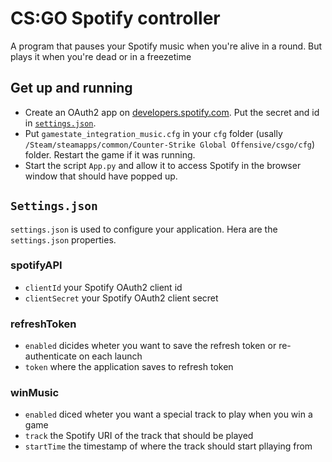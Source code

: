 # CS:GO Spotify controller

A program that pauses your Spotify music when you're alive in a round. But plays it when you're dead or in a freezetime

## Get up and running

- Create an OAuth2 app on [developers.spotify.com](https://developers.spotify.com). Put the secret and id in [`settings.json`](#settings.json).
- Put `gamestate_integration_music.cfg` in your `cfg` folder (usally `/Steam/steamapps/common/Counter-Strike Global Offensive/csgo/cfg`) folder. Restart the game if it was running.
- Start the script `App.py` and allow it to access Spotify in the browser window that should have popped up.

## `Settings.json`
`settings.json` is used to configure your application. Hera are the `settings.json` properties.

### spotifyAPI

- `clientId` your Spotify OAuth2 client id
- `clientSecret` your Spotify OAuth2 client secret

### refreshToken

- `enabled` dicides wheter you want to save the refresh token or re-authenticate on each launch
- `token` where the application saves to refresh token

### winMusic

- `enabled` diced wheter you want a special track to play when you win a game
- `track` the Spotify URI of the track that should be played
- `startTime` the timestamp of where the track should start pllaying from 